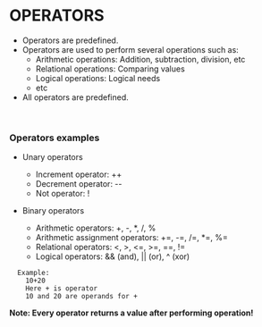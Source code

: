 # OPERATORS

+ Operators are predefined.
+ Operators are used to perform several operations such as:
  + Arithmetic operations: Addition, subtraction, division, etc
  + Relational operations: Comparing values
  + Logical operations: Logical needs
  + etc
+ All operators are predefined.

<br>

### Operators examples

+ Unary operators
  + Increment operator: ++
  + Decrement operator: --
  + Not operator: !

+ Binary operators
  + Arithmetic operators: +, -, *, /, %
  + Arithmetic assignment operators: +=, -=, /=, *=, %=
  + Relational operators: <, >, <=, >=, ==, !=
  + Logical operators: && (and), || (or), ^ (xor)

```
  Example:
    10+20
    Here + is operator 
    10 and 20 are operands for +
```

**Note: Every operator returns a value after performing operation!**
